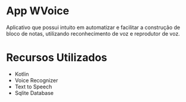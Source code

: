 # App WVoice
Aplicativo que possui intuito em automatizar e facilitar a construção de bloco de notas, utilizando reconhecimento de voz e reprodutor de voz.

# Recursos Utilizados
- Kotlin 
- Voice Recognizer
- Text to Speech
- Sqlite Database
